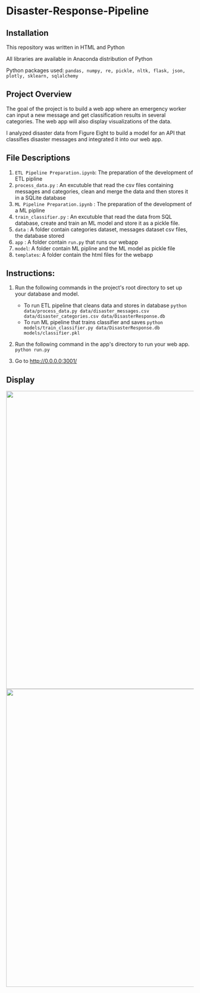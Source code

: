 # Disaster-Response-Pipeline
## Installation
This repository was written in HTML and Python

All libraries are available in Anaconda distribution of Python

Python packages used:
`pandas, numpy, re, pickle, nltk, flask, json, plotly, sklearn, sqlalchemy`

## Project Overview
The goal of the project is to build a web app where an emergency worker can input a new message and get classification results in several categories. The web app will also display visualizations of the data. 

I analyzed disaster data from Figure Eight to build a model for an API that classifies disaster messages and integrated it into our web app.

## File Descriptions
1. `ETL Pipeline Preparation.ipynb`: The preparation of the development of ETL pipline 
2. `process_data.py` : An excutuble that read the csv files containing messages and categories, clean and merge the data and then stores it in a SQLite database
3. `ML Pipeline Preparation.ipynb` : The preparation of the development of a ML pipline 
4. `train_classifier.py` : An excutuble that read the data from SQL database, create and train an ML model and store it as a pickle file.
5. `data` : A folder contain categories dataset, messages dataset csv files, the database stored
6. `app` : A folder contain `run.py` that runs our webapp
7. `model`: A folder contain ML pipline and the ML model as pickle file
8. `templates`: A folder contain the html files for the webapp

## Instructions:
1. Run the following commands in the project's root directory to set up your database and model.

    - To run ETL pipeline that cleans data and stores in database
        `python data/process_data.py data/disaster_messages.csv data/disaster_categories.csv data/DisasterResponse.db`
    - To run ML pipeline that trains classifier and saves
        `python models/train_classifier.py data/DisasterResponse.db models/classifier.pkl`

2. Run the following command in the app's directory to run your web app.
    `python run.py`

3. Go to http://0.0.0.0:3001/

## Display

<img src=https://user-images.githubusercontent.com/35868876/145328538-ec002132-2c5b-4d9d-a5a7-ccc89d677ac7.png width="800" >



<img src=https://user-images.githubusercontent.com/35868876/145328668-45829069-9df0-40be-8c3f-81cccd238c07.png width="800">
